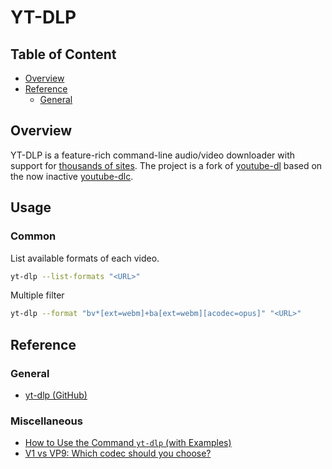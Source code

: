 # YT-DLP

## Table of Content
* [Overview](#overview)
* [Reference](#reference)
    * [General](#general)

## Overview

YT-DLP is a feature-rich command-line audio/video downloader with
support for [thousands of sites](https://github.com/yt-dlp/yt-dlp/blob/master/supportedsites.md).
The project is a fork of [youtube-dl](https://github.com/ytdl-org/youtube-dl)
based on the now inactive [youtube-dlc](https://github.com/blackjack4494/yt-dlc).

## Usage

### Common

List available formats of each video.

```bash
yt-dlp --list-formats "<URL>"
```

Multiple filter

```bash
yt-dlp --format "bv*[ext=webm]+ba[ext=webm][acodec=opus]" "<URL>"
```

## Reference

### General

* [yt-dlp (GitHub)](https://github.com/yt-dlp/yt-dlp)

### Miscellaneous

* [How to Use the Command `yt-dlp` (with Examples)](https://commandmasters.com/commands/yt-dlp-common/)
* [V1 vs VP9: Which codec should you choose?](https://imagekit.io/blog/av1-vs-vp9/)
